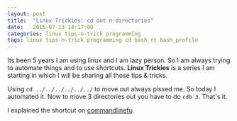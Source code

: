 ```yaml
---
layout: post
title:  "Linux Trickies: cd out n-directories"
date:   2015-07-13 14:17:00
categories: linux tips-n-trick programming
tags: linux tips-n-trick programming cd bash_rc bash_profile
---
```


Its been 5 years I am using linux and I am lazy person. So I am always trying to automate things and to use shortcuts. **Linux Trickies** is a series I am starting in which I will be sharing all those tips & tricks.

Using `cd ../../../../../../` to move out always pissed me. So today I automated it. Now to move 3 directories out you have to do `cdb 3`. That's it.

I explained the shortcut on [commandlinefu](http://www.commandlinefu.com/commands/view/14345/cd-out-n-directories-to-move-n-level-out-of-current-directory).